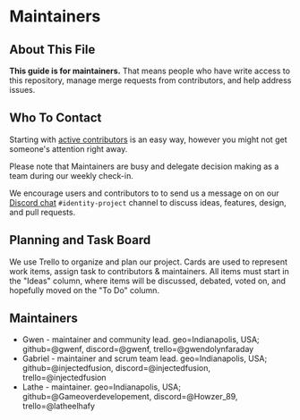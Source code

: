 # Maintainers

## About This File

**This guide is for maintainers.** That means people who have write access to this repository, manage merge requests from contributors, and help address issues.

## Who To Contact

Starting with [active contributors](../../graphs/contributors) is an easy way, however you might not get someone's attention right away.

Please note that Maintainers are busy and delegate decision making as a team during our weekly check-in.

We encourage users and contributors to to send us a message on on our [Discord chat](https://discord.gg/kSAYmzy) `#identity-project` channel to discuss ideas, features, design, and pull requests.

## Planning and Task Board

We use Trello to organize and plan our project. Cards are used to represent work items, assign task to contributors & maintainers. All items must start in the "Ideas" column, where items will be discussed, debated, voted on, and hopefully moved on the "To Do" column.

## Maintainers

* Gwen - maintainer and community lead. geo=Indianapolis, USA; github=@gwenf, discord=@gwenf, trello=@gwendolynfaraday
* Gabriel - maintainer and scrum team lead. geo=Indianapolis, USA; github=@injectedfusion, discord=@injectedfusion, trello=@injectedfusion
* Lathe - maintainer. geo=Indianapolis, USA; github=@Gameoverdevelopement, discord=@Howzer_89, trello=@latheelhafy 

